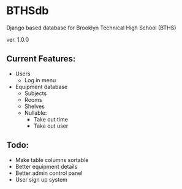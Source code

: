 # BTHSdb
Django based database for Brooklyn Technical High School (BTHS)

ver. 1.0.0

Current Features:
-----------------
* Users
  - Log in menu
* Equipment database
  - Subjects
  - Rooms
  - Shelves
  - Nullable: 
    - Take out time
    - Take out user


Todo:
-----------------
* Make table columns sortable
* Better equipment details 
* Better admin control panel
* User sign up system
